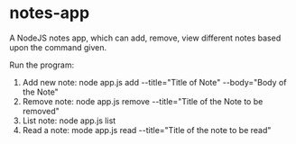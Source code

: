 # notes-app
A NodeJS notes app, which can add, remove, view different notes based upon the command given.

Run the program:

1. Add new note: node app.js add --title="Title of Note" --body="Body of the Note"
2. Remove note: node app.js remove --title="Title of the Note to be removed"
3. List note: node app.js list
4. Read a note: mode app.js read --title="Title of the note to be read"
